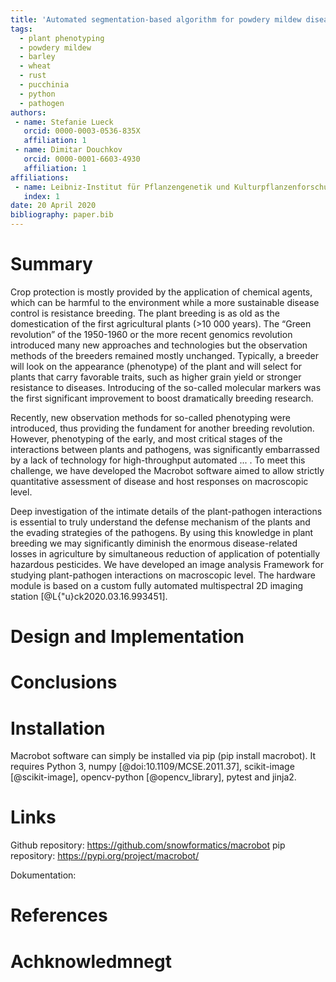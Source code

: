 ```yaml
---
title: 'Automated segmentation-based algorithm for powdery mildew disease quantification.'
tags:
  - plant phenotyping
  - powdery mildew
  - barley
  - wheat
  - rust
  - pucchinia
  - python
  - pathogen
authors:
 - name: Stefanie Lueck
   orcid: 0000-0003-0536-835X
   affiliation: 1
 - name: Dimitar Douchkov
   orcid: 0000-0001-6603-4930
   affiliation: 1
affiliations:
 - name: Leibniz-Institut für Pflanzengenetik und Kulturpflanzenforschung Gatersleben, Stadt Seeland, Sachsen-Anhalt
   index: 1
date: 20 April 2020
bibliography: paper.bib
---
```

 
# Summary
Crop protection is mostly provided by the application of chemical agents, which can be harmful to the environment while a more sustainable disease control is resistance breeding. The plant breeding is as old as the domestication of the first agricultural plants (>10 000 years). The “Green revolution” of the 1950-1960 or the more recent genomics revolution introduced many new approaches and technologies but the observation methods of the breeders remained mostly unchanged. Typically, a breeder will look on the appearance (phenotype) of the plant and will select for plants that carry favorable traits, such as higher grain yield or stronger resistance to diseases. Introducing of the so-called molecular markers was the first significant improvement to boost dramatically breeding research.

Recently, new observation methods for so-called phenotyping were introduced, thus providing the fundament for another breeding revolution. However, phenotyping of the early, and most critical stages of the interactions between plants and pathogens, was significantly embarrassed by a lack of technology for high-throughput automated ... . To meet this challenge, we have developed the Macrobot software  aimed to allow strictly quantitative assessment of disease and host responses on macroscopic level.

  Deep investigation of the intimate details of the plant-pathogen interactions is essential to truly understand the defense mechanism of the plants and the evading strategies of the pathogens. By using this knowledge in plant breeding we may significantly diminish the enormous disease-related losses in agriculture by simultaneous reduction of application of potentially hazardous pesticides. We have developed an image analysis Framework for studying plant-pathogen interactions on macroscopic level. The hardware module is based on a custom fully automated multispectral 2D imaging station [@L{\"u}ck2020.03.16.993451].
  
  
# Design and Implementation
 
# Conclusions
 
# Installation
Macrobot software can simply be installed via pip (pip install macrobot). It requires Python 3, numpy [@doi:10.1109/MCSE.2011.37], scikit-image [@scikit-image], opencv-python [@opencv_library], pytest and jinja2. 

 
# Links
Github repository: https://github.com/snowformatics/macrobot
pip repository: https://pypi.org/project/macrobot/
 
Dokumentation: 
  
# References

# Achknowledmnegt
